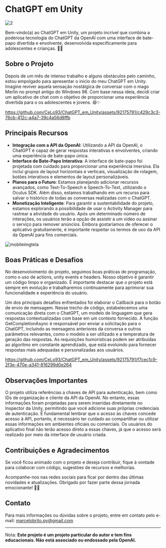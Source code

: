 # ChatGPT em Unity

![2](https://github.com/CeLo93/ChatGPT_em_Unity/assets/92175791/51acba93-7d8e-493c-b7a8-d861e374e380)



Bem-vindo(a) ao ChatGPT em Unity, um projeto incrível que combina a poderosa tecnologia do ChatGPT da OpenAI com uma interface de bate-papo divertida e envolvente, desenvolvida especificamente para adolescentes e crianças. 🤖💬

## Sobre o Projeto
Depois de um mês de intenso trabalho e alguns obstáculos pelo caminho, estou empolgado para apresentar o início do meu ChatGPT em Unity. Imagine reviver aquela sensação nostálgica de conversar com o mago Merlin no prompt antigo do Windows 98. Com base nessa ideia, decidi criar um aplicativo de chat com o objetivo de proporcionar uma experiência divertida para o os adolescentes e jovens. 😄✨

https://github.com/CeLo93/ChatGPT_em_Unity/assets/92175791/c429c3c3-76cb-412c-a4a7-39c4a56d8ffb

## Principais Recursos
- **Integração com a API da OpenAI**: Utilizando a API da OpenAI, o ChatGPT é capaz de gerar respostas interativas e envolventes, criando uma experiência de bate-papo única.
- **Interface de Bate-Papo Interativa**: A interface de bate-papo foi projetada com cuidado para proporcionar uma experiência imersiva. Ela inclui grupos de layout horizontais e verticais, visualização de rolagem, botões interativos e elementos de layout personalizáveis.
- **Planos para o Futuro**: Estamos planejando adicionar recursos avançados, como Text-To-Speech e Speech-To-Text, utilizando o Oculus SDK. Além disso, estamos trabalhando em um recurso para salvar o histórico de todas as conversas realizadas com o ChatGPT.
- **Monetização Inteligente**: Para garantir a sustentabilidade do projeto, estamos explorando a possibilidade de usar o Activity Manager para rastrear a atividade do usuário. Após um determinado número de interações, os usuários terão a opção de assistir a um vídeo ou assinar o serviço para remover anúncios. Embora gostaríamos de oferecer o aplicativo gratuitamente, é importante respeitar os termos de uso da API da OpenAI para fins comerciais.
  
![mobileimgtela](https://github.com/CeLo93/ChatGPT_em_Unity/assets/92175791/3688d7b7-08fb-4823-bb45-4cef3f26512f)

## Boas Práticas e Desafios
No desenvolvimento do projeto, seguimos boas práticas de programação, como o uso de actions, unity events e headers. Nosso objetivo é garantir um código limpo e organizado. É importante destacar que o projeto está sempre em evolução e trabalharemos continuamente para aprimorar sua funcionalidade e experiência do usuário.

Um dos principais desafios enfrentados foi elaborar o Callback para o botão de envio de mensagem. Nesse trecho de código, estabelecemos uma comunicação direta com o ChatGPT, um modelo de linguagem que gera respostas contextualizadas com base em um contexto fornecido. A função GetCompletionAsync é responsável por enviar a solicitação para o ChatGPT, incluindo as mensagens anteriores da conversa e outros parâmetros relevantes, como o modelo a ser utilizado e a temperatura de geração das respostas. As requisições humorísticas podem ser atribuídas ao algoritmo em constante aprendizado, que está evoluindo para fornecer respostas mais adequadas e personalizadas aos usuários.


https://github.com/CeLo93/ChatGPT_em_Unity/assets/92175791/f7cec1c9-2f3e-470e-a341-816299d0e264


## Observações Importantes
O projeto utiliza referências a chaves de API para autenticação, bem como IDs de organização e cliente da API da OpenAI. No entanto, essas informações foram projetadas para serem inseridas diretamente no Inspector da Unity, permitindo que você adicione suas próprias credenciais de autenticação. É fundamental lembrar que o acesso às chaves concede acesso à API, portanto, é necessário ter cuidado ao compartilhar ou utilizar essas informações em ambientes oficiais ou comerciais. Os usuários do aplicativo final não terão acesso direto a essas chaves, já que o acesso será realizado por meio da interface de usuário criada.

## Contribuições e Agradecimentos
Se você ficou animado com o projeto e deseja contribuir, fique à vontade para colaborar com código, sugestões de recursos e melhorias. 

Acompanhe-nos nas redes sociais para ficar por dentro das últimas novidades e atualizações. Obrigado por fazer parte dessa jornada emocionante! 🚀😊

## Contato
Para mais informações ou dúvidas sobre o projeto, entre em contato pelo e-mail: marcelobrito.py@gmail.com


-------
Nota: **Este projeto é um projeto particular do autor e tem fins educacionais. Não está associado ou endossado pela OpenAI.**
